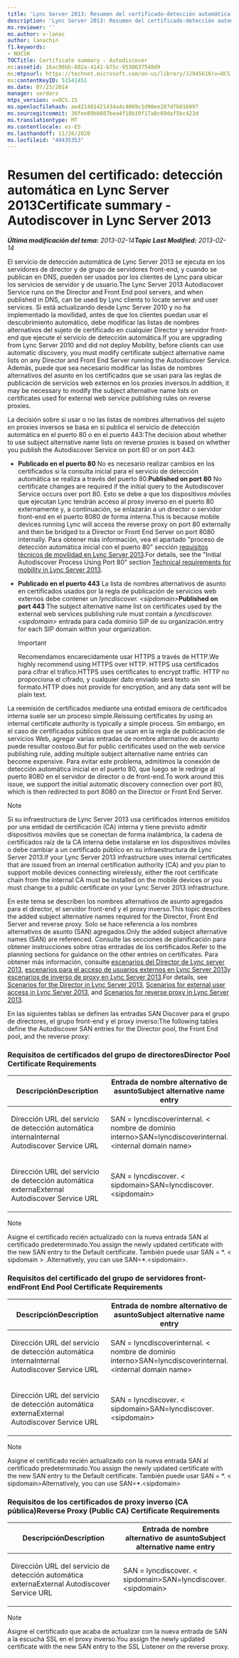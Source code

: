 ```yaml
---
title: 'Lync Server 2013: Resumen del certificado-detección automática'
description: 'Lync Server 2013: Resumen del certificado-detección automática.'
ms.reviewer: ''
ms.author: v-lanac
author: lanachin
f1.keywords:
- NOCSH
TOCTitle: Certificate summary - Autodiscover
ms:assetid: 16ac96bb-882a-4141-b75c-9530637548d9
ms:mtpsurl: https://technet.microsoft.com/en-us/library/JJ945616(v=OCS.15)
ms:contentKeyID: 51541451
ms.date: 07/23/2014
manager: serdars
mtps_version: v=OCS.15
ms.openlocfilehash: ae421401421434a4c4069c1d90ee287dfb016997
ms.sourcegitcommit: 36fee89bb887bea4f18b19f17a8c69daf5bc423d
ms.translationtype: MT
ms.contentlocale: es-ES
ms.lasthandoff: 11/26/2020
ms.locfileid: "49435353"
---
```

# <a name="certificate-summary---autodiscover-in-lync-server-2013"></a><span data-ttu-id="2d953-103">Resumen del certificado: detección automática en Lync Server 2013</span><span class="sxs-lookup"><span data-stu-id="2d953-103">Certificate summary - Autodiscover in Lync Server 2013</span></span>

<div data-xmlns="http://www.w3.org/1999/xhtml">

<div class="topic" data-xmlns="http://www.w3.org/1999/xhtml" data-msxsl="urn:schemas-microsoft-com:xslt" data-cs="https://msdn.microsoft.com/">

<div data-asp="https://msdn2.microsoft.com/asp">



</div>

<div id="mainSection">

<div id="mainBody"><span data-ttu-id="2d953-104">

<span> </span></span><span class="sxs-lookup"><span data-stu-id="2d953-104">

<span> </span></span></span>

<span data-ttu-id="2d953-105">_**Última modificación del tema:** 2013-02-14_</span><span class="sxs-lookup"><span data-stu-id="2d953-105">_**Topic Last Modified:** 2013-02-14_</span></span>

<span data-ttu-id="2d953-106">El servicio de detección automática de Lync Server 2013 se ejecuta en los servidores de director y de grupo de servidores front-end, y cuando se publican en DNS, pueden ser usados por los clientes de Lync para ubicar los servicios de servidor y de usuario.</span><span class="sxs-lookup"><span data-stu-id="2d953-106">The Lync Server 2013 Autodiscover Service runs on the Director and Front End pool servers, and when published in DNS, can be used by Lync clients to locate server and user services.</span></span> <span data-ttu-id="2d953-107">Si está actualizando desde Lync Server 2010 y no ha implementado la movilidad, antes de que los clientes puedan usar el descubrimiento automático, debe modificar las listas de nombres alternativos del sujeto de certificado en cualquier Director y servidor front-end que ejecute el servicio de detección automática.</span><span class="sxs-lookup"><span data-stu-id="2d953-107">If you are upgrading from Lync Server 2010 and did not deploy Mobility, before clients can use automatic discovery, you must modify certificate subject alternative name lists on any Director and Front End Server running the Autodiscover Service.</span></span> <span data-ttu-id="2d953-108">Además, puede que sea necesario modificar las listas de nombres alternativos del asunto en los certificados que se usan para las reglas de publicación de servicios web externos en los proxies inversos.</span><span class="sxs-lookup"><span data-stu-id="2d953-108">In addition, it may be necessary to modify the subject alternative name lists on certificates used for external web service publishing rules on reverse proxies.</span></span>

<span data-ttu-id="2d953-109">La decisión sobre si usar o no las listas de nombres alternativos del sujeto en proxies inversos se basa en si publica el servicio de detección automática en el puerto 80 o en el puerto 443:</span><span class="sxs-lookup"><span data-stu-id="2d953-109">The decision about whether to use subject alternative name lists on reverse proxies is based on whether you publish the Autodiscover Service on port 80 or on port 443:</span></span>

  - <span data-ttu-id="2d953-110">**Publicado en el puerto 80**   No es necesario realizar cambios en los certificados si la consulta inicial para el servicio de detección automática se realiza a través del puerto 80.</span><span class="sxs-lookup"><span data-stu-id="2d953-110">**Published on port 80**   No certificate changes are required if the initial query to the Autodiscover Service occurs over port 80.</span></span> <span data-ttu-id="2d953-111">Esto se debe a que los dispositivos móviles que ejecutan Lync tendrán acceso al proxy inverso en el puerto 80 externamente y, a continuación, se enlazarán a un director o servidor front-end en el puerto 8080 de forma interna.</span><span class="sxs-lookup"><span data-stu-id="2d953-111">This is because mobile devices running Lync will access the reverse proxy on port 80 externally and then be bridged to a Director or Front End Server on port 8080 internally.</span></span> <span data-ttu-id="2d953-112">Para obtener más información, vea el apartado "proceso de detección automática inicial con el puerto 80" sección [requisitos técnicos de movilidad en Lync Server 2013](lync-server-2013-technical-requirements-for-mobility.md).</span><span class="sxs-lookup"><span data-stu-id="2d953-112">For details, see the "Initial Autodiscover Process Using Port 80" section [Technical requirements for mobility in Lync Server 2013](lync-server-2013-technical-requirements-for-mobility.md).</span></span>

  - <span data-ttu-id="2d953-113">**Publicado en el puerto 443**   La lista de nombres alternativos de asunto en certificados usados por la regla de publicación de servicios web externos debe contener un *lyncdiscover. \<sipdomain\>*</span><span class="sxs-lookup"><span data-stu-id="2d953-113">**Published on port 443**   The subject alternative name list on certificates used by the external web services publishing rule must contain a *lyncdiscover.\<sipdomain\>*</span></span> <span data-ttu-id="2d953-114">entrada para cada dominio SIP de su organización.</span><span class="sxs-lookup"><span data-stu-id="2d953-114">entry for each SIP domain within your organization.</span></span>
    
    <div>
    

    > [!IMPORTANT]  
    > <span data-ttu-id="2d953-115">Recomendamos encarecidamente usar HTTPS a través de HTTP.</span><span class="sxs-lookup"><span data-stu-id="2d953-115">We highly recommend using HTTPS over HTTP.</span></span> <span data-ttu-id="2d953-116">HTTPS usa certificados para cifrar el tráfico.</span><span class="sxs-lookup"><span data-stu-id="2d953-116">HTTPS uses certificates to encrypt traffic.</span></span> <span data-ttu-id="2d953-117">HTTP no proporciona el cifrado, y cualquier dato enviado será texto sin formato.</span><span class="sxs-lookup"><span data-stu-id="2d953-117">HTTP does not provide for encryption, and any data sent will be plain text.</span></span>

    
    </div>

<span data-ttu-id="2d953-118">La reemisión de certificados mediante una entidad emisora de certificados interna suele ser un proceso simple.</span><span class="sxs-lookup"><span data-stu-id="2d953-118">Reissuing certificates by using an internal certificate authority is typically a simple process.</span></span> <span data-ttu-id="2d953-119">Sin embargo, en el caso de certificados públicos que se usan en la regla de publicación de servicios Web, agregar varias entradas de nombre alternativo de asunto puede resultar costoso.</span><span class="sxs-lookup"><span data-stu-id="2d953-119">But for public certificates used on the web service publishing rule, adding multiple subject alternative name entries can become expensive.</span></span> <span data-ttu-id="2d953-120">Para evitar este problema, admitimos la conexión de detección automática inicial en el puerto 80, que luego se le redirige al puerto 8080 en el servidor de director o de front-end.</span><span class="sxs-lookup"><span data-stu-id="2d953-120">To work around this issue, we support the initial automatic discovery connection over port 80, which is then redirected to port 8080 on the Director or Front End Server.</span></span>

<div>


> [!NOTE]  
> <span data-ttu-id="2d953-121">Si su infraestructura de Lync Server 2013 usa certificados internos emitidos por una entidad de certificación (CA) interna y tiene previsto admitir dispositivos móviles que se conectan de forma inalámbrica, la cadena de certificados raíz de la CA interna debe instalarse en los dispositivos móviles o debe cambiar a un certificado público en su infraestructura de Lync Server 2013.</span><span class="sxs-lookup"><span data-stu-id="2d953-121">If your Lync Server 2013 infrastructure uses internal certificates that are issued from an internal certification authority (CA) and you plan to support mobile devices connecting wirelessly, either the root certificate chain from the internal CA must be installed on the mobile devices or you must change to a public certificate on your Lync Server 2013 infrastructure.</span></span>



</div>

<span data-ttu-id="2d953-122">En este tema se describen los nombres alternativos de asunto agregados para el director, el servidor front-end y el proxy inverso.</span><span class="sxs-lookup"><span data-stu-id="2d953-122">This topic describes the added subject alternative names required for the Director, Front End Server and reverse proxy.</span></span> <span data-ttu-id="2d953-123">Solo se hace referencia a los nombres alternativos de asunto (SAN) agregados.</span><span class="sxs-lookup"><span data-stu-id="2d953-123">Only the added subject alternative names (SAN) are referenced.</span></span> <span data-ttu-id="2d953-124">Consulte las secciones de planificación para obtener instrucciones sobre otras entradas de los certificados.</span><span class="sxs-lookup"><span data-stu-id="2d953-124">Refer to the planning sections for guidance on the other entries on certificates.</span></span> <span data-ttu-id="2d953-125">Para obtener más información, consulte [escenarios del Director de Lync server 2013](lync-server-2013-scenarios-for-the-director.md), [escenarios para el acceso de usuarios externos en Lync Server 2013](lync-server-2013-scenarios-for-external-user-access.md)y [escenarios de inverso de proxy en Lync Server 2013](lync-server-2013-scenarios-for-reverse-proxy.md).</span><span class="sxs-lookup"><span data-stu-id="2d953-125">For details, see [Scenarios for the Director in Lync Server 2013](lync-server-2013-scenarios-for-the-director.md), [Scenarios for external user access in Lync Server 2013](lync-server-2013-scenarios-for-external-user-access.md), and [Scenarios for reverse proxy in Lync Server 2013](lync-server-2013-scenarios-for-reverse-proxy.md).</span></span>

<span data-ttu-id="2d953-126">En las siguientes tablas se definen las entradas SAN Discover para el grupo de directores, el grupo front-end y el proxy inverso:</span><span class="sxs-lookup"><span data-stu-id="2d953-126">The following tables define the Autodiscover SAN entries for the Director pool, the Front End pool, and the reverse proxy:</span></span>

### <a name="director-pool-certificate-requirements"></a><span data-ttu-id="2d953-127">Requisitos de certificados del grupo de directores</span><span class="sxs-lookup"><span data-stu-id="2d953-127">Director Pool Certificate Requirements</span></span>

<table>
<colgroup>
<col style="width: 50%" />
<col style="width: 50%" />
</colgroup>
<thead>
<tr class="header">
<th><span data-ttu-id="2d953-128">Descripción</span><span class="sxs-lookup"><span data-stu-id="2d953-128">Description</span></span></th>
<th><span data-ttu-id="2d953-129">Entrada de nombre alternativo de asunto</span><span class="sxs-lookup"><span data-stu-id="2d953-129">Subject alternative name entry</span></span></th>
</tr>
</thead>
<tbody>
<tr class="odd">
<td><p><span data-ttu-id="2d953-130">Dirección URL del servicio de detección automática interna</span><span class="sxs-lookup"><span data-stu-id="2d953-130">Internal Autodiscover Service URL</span></span></p></td>
<td><p><span data-ttu-id="2d953-131">SAN = lyncdiscoverinternal. &lt; nombre de dominio interno&gt;</span><span class="sxs-lookup"><span data-stu-id="2d953-131">SAN=lyncdiscoverinternal.&lt;internal domain name&gt;</span></span></p></td>
</tr>
<tr class="even">
<td><p><span data-ttu-id="2d953-132">Dirección URL del servicio de detección automática externa</span><span class="sxs-lookup"><span data-stu-id="2d953-132">External Autodiscover Service URL</span></span></p></td>
<td><p><span data-ttu-id="2d953-133">SAN = lyncdiscover. &lt; sipdomain&gt;</span><span class="sxs-lookup"><span data-stu-id="2d953-133">SAN=lyncdiscover.&lt;sipdomain&gt;</span></span></p></td>
</tr>
</tbody>
</table>


<div>


> [!NOTE]  
> <span data-ttu-id="2d953-134">Asigne el certificado recién actualizado con la nueva entrada SAN al certificado predeterminado.</span><span class="sxs-lookup"><span data-stu-id="2d953-134">You assign the newly updated certificate with the new SAN entry to the Default certificate.</span></span> <span data-ttu-id="2d953-135">También puede usar SAN = \*. &lt; sipdomain &gt; .</span><span class="sxs-lookup"><span data-stu-id="2d953-135">Alternatively, you can use SAN=\*.&lt;sipdomain&gt;.</span></span>



</div>

### <a name="front-end-pool-certificate-requirements"></a><span data-ttu-id="2d953-136">Requisitos del certificado del grupo de servidores front-end</span><span class="sxs-lookup"><span data-stu-id="2d953-136">Front End Pool Certificate Requirements</span></span>

<table>
<colgroup>
<col style="width: 50%" />
<col style="width: 50%" />
</colgroup>
<thead>
<tr class="header">
<th><span data-ttu-id="2d953-137">Descripción</span><span class="sxs-lookup"><span data-stu-id="2d953-137">Description</span></span></th>
<th><span data-ttu-id="2d953-138">Entrada de nombre alternativo de asunto</span><span class="sxs-lookup"><span data-stu-id="2d953-138">Subject alternative name entry</span></span></th>
</tr>
</thead>
<tbody>
<tr class="odd">
<td><p><span data-ttu-id="2d953-139">Dirección URL del servicio de detección automática interna</span><span class="sxs-lookup"><span data-stu-id="2d953-139">Internal Autodiscover Service URL</span></span></p></td>
<td><p><span data-ttu-id="2d953-140">SAN = lyncdiscoverinternal. &lt; nombre de dominio interno&gt;</span><span class="sxs-lookup"><span data-stu-id="2d953-140">SAN=lyncdiscoverinternal.&lt;internal domain name&gt;</span></span></p></td>
</tr>
<tr class="even">
<td><p><span data-ttu-id="2d953-141">Dirección URL del servicio de detección automática externa</span><span class="sxs-lookup"><span data-stu-id="2d953-141">External Autodiscover Service URL</span></span></p></td>
<td><p><span data-ttu-id="2d953-142">SAN = lyncdiscover. &lt; sipdomain&gt;</span><span class="sxs-lookup"><span data-stu-id="2d953-142">SAN=lyncdiscover.&lt;sipdomain&gt;</span></span></p></td>
</tr>
</tbody>
</table>


<div>


> [!NOTE]  
> <span data-ttu-id="2d953-143">Asigne el certificado recién actualizado con la nueva entrada SAN al certificado predeterminado.</span><span class="sxs-lookup"><span data-stu-id="2d953-143">You assign the newly updated certificate with the new SAN entry to the Default certificate.</span></span> <span data-ttu-id="2d953-144">También puede usar SAN = \*. &lt; sipdomain&gt;</span><span class="sxs-lookup"><span data-stu-id="2d953-144">Alternatively, you can use SAN=\*.&lt;sipdomain&gt;</span></span>



</div>

### <a name="reverse-proxy-public-ca-certificate-requirements"></a><span data-ttu-id="2d953-145">Requisitos de los certificados de proxy inverso (CA pública)</span><span class="sxs-lookup"><span data-stu-id="2d953-145">Reverse Proxy (Public CA) Certificate Requirements</span></span>

<table>
<colgroup>
<col style="width: 50%" />
<col style="width: 50%" />
</colgroup>
<thead>
<tr class="header">
<th><span data-ttu-id="2d953-146">Descripción</span><span class="sxs-lookup"><span data-stu-id="2d953-146">Description</span></span></th>
<th><span data-ttu-id="2d953-147">Entrada de nombre alternativo de asunto</span><span class="sxs-lookup"><span data-stu-id="2d953-147">Subject alternative name entry</span></span></th>
</tr>
</thead>
<tbody>
<tr class="odd">
<td><p><span data-ttu-id="2d953-148">Dirección URL del servicio de detección automática externa</span><span class="sxs-lookup"><span data-stu-id="2d953-148">External Autodiscover Service URL</span></span></p></td>
<td><p><span data-ttu-id="2d953-149">SAN = lyncdiscover. &lt; sipdomain&gt;</span><span class="sxs-lookup"><span data-stu-id="2d953-149">SAN=lyncdiscover.&lt;sipdomain&gt;</span></span></p></td>
</tr>
</tbody>
</table>


<div>


> [!NOTE]  
> <span data-ttu-id="2d953-150">Asigne el certificado que acaba de actualizar con la nueva entrada de SAN a la escucha SSL en el proxy inverso.</span><span class="sxs-lookup"><span data-stu-id="2d953-150">You assign the newly updated certificate with the new SAN entry to the SSL Listener on the reverse proxy.</span></span>



<span data-ttu-id="2d953-151"></div>

</div>

<span> </span>

</div>

</div>

</span><span class="sxs-lookup"><span data-stu-id="2d953-151"></div>

</div>

<span> </span>

</div>

</div>

</span></span></div>

